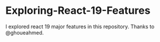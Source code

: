 # Exploring-React-19-Features
I explored react 19 major features in this repository. Thanks to @ghoueahmed.
